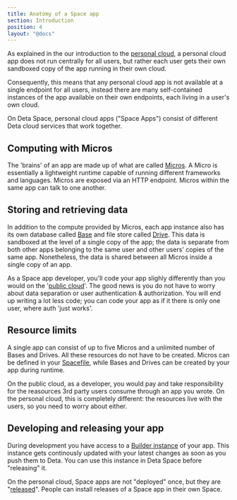 ```yaml
---
title: Anatomy of a Space app
section: Introduction
position: 4
layout: "@docs"
---
```


As explained in the our introduction to the [personal cloud](/docs/en/introduction/personal-cloud), a personal cloud app does not run centrally for all users, but rather each user gets their own sandboxed copy of the app running in their own cloud. 

Consequently, this means that any personal cloud app is not available at a single endpoint for all users, instead there are many self-contained instances of the app available on their own endpoints, each living in a user's own cloud.

On Deta Space, personal cloud apps ("Space Apps") consist of different Deta cloud services that work together. 

## Computing with Micros

The 'brains' of an app are made up of what are called [Micros](/docs/en/basics/micros#whats-a-micro). A Micro is essentially a lightweight runtime capable of running different frameworks and languages. Micros are exposed via an HTTP endpoint. Micros within the same app can talk to one another.

## Storing and retrieving data

In addition to the compute provided by Micros, each app instance also has its own database called [Base](/docs/en/basics/data#base) and file store called [Drive](/docs/en/basics/drive#base). This data is sandboxed at the level of a single copy of the app; the data is separate from both other apps belonging to the same user and other users' copies of the same app. Nonetheless, the data is shared between all Micros inside a single copy of an app. 

As a Space app developer, you'll code your app slighly differently than you would on the '[public cloud](/docs/en/introduction/personal-cloud#the-public-cloud)'. The good news is you do not have to worry about data separation or user authentication & authorization. You will end up writing a lot less code; you can code your app as if it there is only one user, where auth 'just works'.

## Resource limits

A single app can consist of up to five Micros and a unlimited number of Bases and Drives. All these resources do not have to be created. Micros can be defined in your [Spacefile](/docs/en/reference/spacefile), while Bases and Drives can be created by your app during runtime.

On the public cloud, as a developer, you would pay and take responsibility for the reasources 3rd party users consume through an app you wrote. On the personal cloud, this is completely different: the resources live with the users, so you need to worry about either.

## Developing and releasing your app

During development you have access to a [Builder instance](/docs/en/basics/revisions#testing-changes) of your app. This instance gets continously updated with your latest changes as soon as you push them to Deta. You can use this instance in Deta Space before "releasing" it.

On the personal cloud, Space apps are not "deployed" once, but they are "[released](/docs/en/basics/releases)". People can install releases of a Space app in their own Space.
